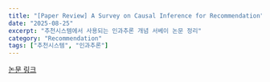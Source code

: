 ```yaml
---
title: "[Paper Review] A Survey on Causal Inference for Recommendation"
date: "2025-08-25"
excerpt: "추천시스템에서 사용되는 인과추론 개념 서베이 논문 정리"
category: "Recommendation"
tags: ["추천시스템", "인과추론"]
---
```


[논문 링크](https://arxiv.org/pdf/2303.11666)


